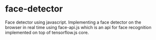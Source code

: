# face-detector
Face detector using javascript.
Implementing a face detector on the browser in real time using face-api.js which is an api for face recognition implemented on top of tensorflow.js core.
